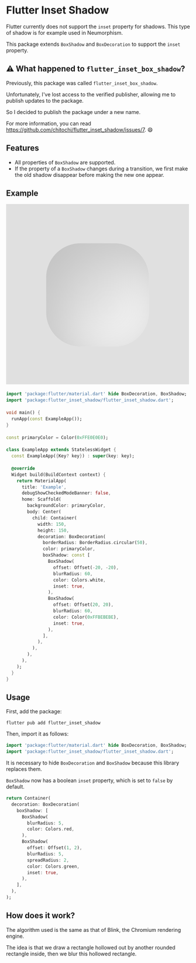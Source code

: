 # Flutter Inset Shadow

Flutter currently does not support the `inset` property for shadows. This type of shadow is for example used in Neumorphism.

This package extends `BoxShadow` and `BoxDecoration` to support the `inset` property.

## ⚠️ What happened to `flutter_inset_box_shadow`?

Previously, this package was called `flutter_inset_box_shadow`.

Unfortunately, I've lost access to the verified publisher, allowing me to publish updates to the package.

So I decided to publish the package under a new name.

For more information, you can read https://github.com/chitochi/flutter_inset_shadow/issues/7. 😄

## Features

- All properties of `BoxShadow` are supported.
- If the property of a `BoxShadow` changes during a transition, we first make the old shadow disappear before making the new one appear.

## Example

![A simple neumorphic container](https://raw.githubusercontent.com/chitochi/flutter_inset_shadow/main/example.png)

```dart
import 'package:flutter/material.dart' hide BoxDecoration, BoxShadow;
import 'package:flutter_inset_shadow/flutter_inset_shadow.dart';

void main() {
  runApp(const ExampleApp());
}

const primaryColor = Color(0xFFE0E0E0);

class ExampleApp extends StatelessWidget {
  const ExampleApp({Key? key}) : super(key: key);

  @override
  Widget build(BuildContext context) {
    return MaterialApp(
      title: 'Example',
      debugShowCheckedModeBanner: false,
      home: Scaffold(
        backgroundColor: primaryColor,
        body: Center(
          child: Container(
            width: 150,
            height: 150,
            decoration: BoxDecoration(
              borderRadius: BorderRadius.circular(50),
              color: primaryColor,
              boxShadow: const [
                BoxShadow(
                  offset: Offset(-20, -20),
                  blurRadius: 60,
                  color: Colors.white,
                  inset: true,
                ),
                BoxShadow(
                  offset: Offset(20, 20),
                  blurRadius: 60,
                  color: Color(0xFFBEBEBE),
                  inset: true,
                ),
              ],
            ),
          ),
        ),
      ),
    );
  }
}
```

## Usage

First, add the package:

```
flutter pub add flutter_inset_shadow
```

Then, import it as follows:

```dart
import 'package:flutter/material.dart' hide BoxDecoration, BoxShadow;
import 'package:flutter_inset_shadow/flutter_inset_shadow.dart';
```

It is necessary to hide `BoxDecoration` and `BoxShadow` because this library replaces them.

`BoxShadow` now has a boolean `inset` property, which is set to `false` by default.

```dart
return Container(
  decoration: BoxDecoration(
    boxShadow: [
      BoxShadow(
        blurRadius: 5,
        color: Colors.red,
      ),
      BoxShadow(
        offset: Offset(1, 2),
        blurRadius: 5,
        spreadRadius: 2,
        color: Colors.green,
        inset: true,
      ),
    ],
  ),
);
```

## How does it work?

The algorithm used is the same as that of Blink, the Chromium rendering engine.

The idea is that we draw a rectangle hollowed out by another rounded rectangle inside, then we blur this hollowed rectangle.
